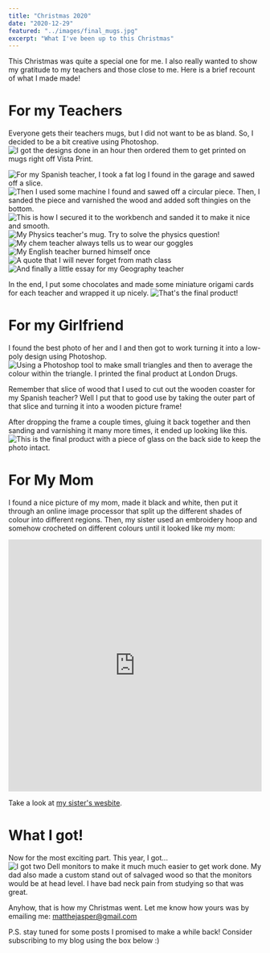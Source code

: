 ```yaml
---
title: "Christmas 2020"
date: "2020-12-29"
featured: "../images/final_mugs.jpg"
excerpt: "What I've been up to this Christmas"
---
```


This Christmas was quite a special one for me. I also really wanted to show my gratitude to my teachers and those close to me. Here is a brief recount of what I made made!


# For my Teachers

Everyone gets their teachers mugs, but I did not want to be as bland. So, I decided to be a bit creative using Photoshop.
![](../images/photoshop_teachers.png "I got the designs done in an hour then ordered them to get printed on mugs right off Vista Print.")

![](../images/log.JPG "For my Spanish teacher, I took a fat log I found in the garage and sawed off a slice.")
![](../images/coaster_hor.JPG "Then I used some machine I found and sawed off a circular piece. Then, I sanded the piece and varnished the wood and added soft thingies on the bottom.")
![](../images/sanding.JPG "This is how I secured it to the workbench and sanded it to make it nice and smooth.")
![](../images/Halabi.png "My Physics teacher's mug. Try to solve the physics question!")
![](../images/Yeung.png "My chem teacher always tells us to wear our goggles")
![](../images/Kenny.png "My English teacher burned himself once")
![](../images/Lee.png "A quote that I will never forget from math class")
![](../images/Mleziva.png "And finally a little essay for my Geography teacher")

In the end, I put some chocolates and made some miniature origami cards for each teacher and wrapped it up nicely.
![](../images/final_mugs.jpg "That's the final product!")


# For my Girlfriend

I found the best photo of her and I and then got to work turning it into a low-poly design using Photoshop.
![](../images/triangles.png "Using a Photoshop tool to make small triangles and then to average the colour within the triangle. I printed the final product at London Drugs.")

Remember that slice of wood that I used to cut out the wooden coaster for my Spanish teacher? Well I put that to good use by taking the outer part of that slice and turning it into a wooden picture frame!

After dropping the frame a couple times, gluing it back together and then sanding and varnishing it many more times, it ended up looking like this.
![](../images/final_frame.JPG "This is the final product with a piece of glass on the back side to keep the photo intact.")

# For My Mom

I found a nice picture of my mom, made it black and white, then put it through an online image processor that split up the different shades of colour into different regions. Then, my sister used an embroidery hoop and somehow crocheted on different colours until it looked like my mom:

<center>
<iframe class="center" width="100%" height="500" src="https://www.youtube.com/embed/Dqj_CtumLv8" frameborder="0" allow="accelerometer; autoplay; clipboard-write; encrypted-media; gyroscope; picture-in-picture" allowfullscreen></iframe>
</center>

Take a look at <a href="https://www.tiffanymatthe.com" target="blank">my sister's wesbite</a>.


# What I got!

Now for the most exciting part. This year, I got...
![](../images/desktop_setup.JPG "I got two Dell monitors to make it much much easier to get work done. My dad also made a custom stand out of salvaged wood so that the monitors would be at head level. I have bad neck pain from studying so that was great.")

Anyhow, that is how my Christmas went. Let me know how yours was by emailing me: <a href="mailto:matthejasper@gmail.com" target="blank">matthejasper@gmail.com</a>

P.S. stay tuned for some posts I promised to make a while back! Consider subscribing to my blog using the box below :)
